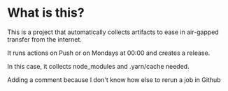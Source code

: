 # What is this?

This is a project that automatically collects artifacts to ease in air-gapped transfer from the internet.

It runs actions on Push or on Mondays at 00:00 and creates a release.

In this case, it collects node_modules and .yarn/cache needed.

Adding a comment because I don't know how else to rerun a job in Github